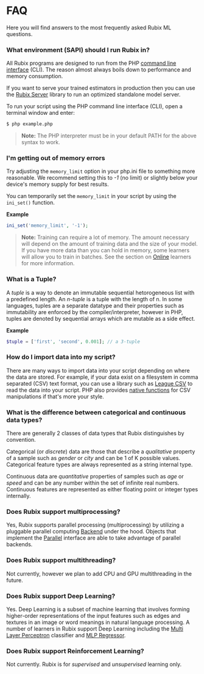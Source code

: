 # FAQ
Here you will find answers to the most frequently asked Rubix ML questions.

### What environment (SAPI) should I run Rubix in?
All Rubix programs are designed to run from the PHP [command line interface](http://php.net/manual/en/features.commandline.php) (CLI). The reason almost always boils down to performance and memory consumption.

If you want to serve your trained estimators in production then you can use the [Rubix Server](https://github.com/RubixML/Server) library to run an optimized standalone model server.

To run your script using the PHP command line interface (CLI), open a terminal window and enter:
```sh
$ php example.php
```

> **Note:** The PHP interpreter must be in your default PATH for the above syntax to work.

### I'm getting out of memory errors
Try adjusting the `memory_limit` option in your php.ini file to something more reasonable. We recommend setting this to *-1* (no limit) or slightly below your device's memory supply for best results.

You can temporarily set the `memory_limit` in your script by using the `ini_set()` function.

**Example**

```php
ini_set('memory_limit', '-1');
```

> **Note:** Training can require a lot of memory. The amount necessary will depend on the amount of training data and the size of your model. If you have more data than you can hold in memory, some learners will allow you to train in batches. See the section on [Online](online.md) learners for more information.

### What is a Tuple?
A *tuple* is a way to denote an immutable sequential hetorogeneous list with a predefined length. An *n-tuple* is a tuple with the length of n. In some languages, tuples are a separate datatype and their properties such as immutability are enforced by the compiler/interpreter, however in PHP, tuples are denoted by sequential arrays which are mutable as a side effect.

**Example**

```php
$tuple = ['first', 'second', 0.001]; // a 3-tuple
```

### How do I import data into my script?
There are many ways to import data into your script depending on where the data are stored. For example, if your data exist on a filesystem in comma separated (CSV) text format, you can use a library such as [League CSV](https://csv.thephpleague.com/) to read the data into your script. PHP also provides [native functions](https://www.php.net/manual/en/function.str-getcsv.php) for CSV manipulations if that's more your style.

### What is the difference between categorical and continuous data types?
There are generally 2 classes of data types that Rubix distinguishes by convention.

Categorical (or *discrete*) data are those that describe a *qualitative* property of a sample such as *gender* or *city* and can be 1 of K possible values. Categorical feature types are always represented as a string internal type.

Continuous data are *quantitative* properties of samples such as *age* or *speed* and can be any number within the set of infinite real numbers. Continuous features are represented as either floating point or integer types internally.

### Does Rubix support multiprocessing?
Yes, Rubix supports parallel processing (multiprocessing) by utilizing a pluggable parallel computing [Backend](backends/api.md) under the hood. Objects that implement the [Parallel](parallel.md) interface are able to take advantage of parallel backends.

### Does Rubix support multithreading?
Not currently, however we plan to add CPU and GPU multithreading in the future.

### Does Rubix support Deep Learning?
Yes. Deep Learning is a subset of machine learning that involves forming higher-order representations of the input features such as edges and textures in an image or word meanings in natural language processing. A number of learners in Rubix support Deep Learning including the [Multi Layer Perceptron](classifiers/multi-layer-perceptron.md) classifier and [MLP Regressor](regressors/mlp-regressor.md).

### Does Rubix support Reinforcement Learning?
Not currently. Rubix is for *supervised* and *unsupervised* learning only.